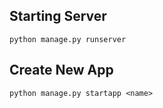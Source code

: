 ## Starting Server
```
python manage.py runserver
```

## Create New App
```
python manage.py startapp <name>
```
